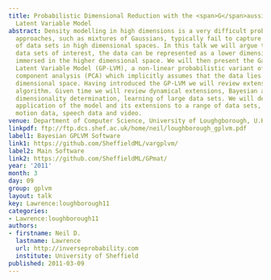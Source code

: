```yaml
---
title: Probabilistic Dimensional Reduction with the <span>G</span>aussian Process
  Latent Variable Model
abstract: Density modelling in high dimensions is a very difficult problem. Traditional
  approaches, such as mixtures of Gaussians, typically fail to capture the structure
  of data sets in high dimensional spaces. In this talk we will argue that for many
  data sets of interest, the data can be represented as a lower dimensional manifold
  immersed in the higher dimensional space. We will then present the Gaussian Process
  Latent Variable Model (GP-LVM), a non-linear probabilistic variant of principal
  component analysis (PCA) which implicitly assumes that the data lies on a lower
  dimensional space. Having introduced the GP-LVM we will review extensions to the
  algorithm. Given time we will review dynamical extensions, Bayesian approaches to
  dimensionality determination, learning of large data sets. We will demonstrate the
  application of the model and its extensions to a range of data sets, including human
  motion data, speech data and video.
venue: Department of Computer Science, University of Loughgborough, U.K.
linkpdf: ftp://ftp.dcs.shef.ac.uk/home/neil/loughborough_gplvm.pdf
label1: Bayesian GPLVM Software
link1: https://github.com/SheffieldML/vargplvm/
label2: Main Software
link2: https://github.com/SheffieldML/GPmat/
year: '2011'
month: 3
day: 09
group: gplvm
layout: talk
key: Lawrence:loughborough11
categories:
- Lawrence:loughborough11
authors:
- firstname: Neil D.
  lastname: Lawrence
  url: http://inverseprobability.com
  institute: University of Sheffield
published: 2011-03-09
---
```

